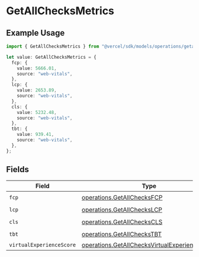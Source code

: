 # GetAllChecksMetrics

## Example Usage

```typescript
import { GetAllChecksMetrics } from "@vercel/sdk/models/operations/getallchecks.js";

let value: GetAllChecksMetrics = {
  fcp: {
    value: 5666.01,
    source: "web-vitals",
  },
  lcp: {
    value: 2653.89,
    source: "web-vitals",
  },
  cls: {
    value: 5232.48,
    source: "web-vitals",
  },
  tbt: {
    value: 939.41,
    source: "web-vitals",
  },
};
```

## Fields

| Field                                                                                                          | Type                                                                                                           | Required                                                                                                       | Description                                                                                                    |
| -------------------------------------------------------------------------------------------------------------- | -------------------------------------------------------------------------------------------------------------- | -------------------------------------------------------------------------------------------------------------- | -------------------------------------------------------------------------------------------------------------- |
| `fcp`                                                                                                          | [operations.GetAllChecksFCP](../../models/operations/getallchecksfcp.md)                                       | :heavy_check_mark:                                                                                             | N/A                                                                                                            |
| `lcp`                                                                                                          | [operations.GetAllChecksLCP](../../models/operations/getallcheckslcp.md)                                       | :heavy_check_mark:                                                                                             | N/A                                                                                                            |
| `cls`                                                                                                          | [operations.GetAllChecksCLS](../../models/operations/getallcheckscls.md)                                       | :heavy_check_mark:                                                                                             | N/A                                                                                                            |
| `tbt`                                                                                                          | [operations.GetAllChecksTBT](../../models/operations/getallcheckstbt.md)                                       | :heavy_check_mark:                                                                                             | N/A                                                                                                            |
| `virtualExperienceScore`                                                                                       | [operations.GetAllChecksVirtualExperienceScore](../../models/operations/getallchecksvirtualexperiencescore.md) | :heavy_minus_sign:                                                                                             | N/A                                                                                                            |